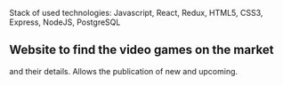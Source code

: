 Stack of used technologies: Javascript, React, Redux, HTML5, CSS3, Express, NodeJS, PostgreSQL

## Website to find the video games on the market
and their details. Allows the publication of new
and upcoming.

